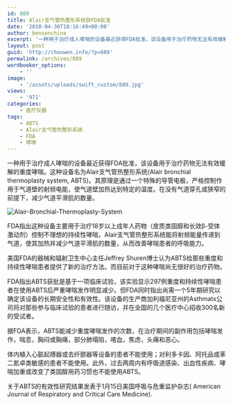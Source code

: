 ```yaml
---
id: 889
title: Alair支气管热整形系统获FDA批准
date: '2010-04-30T18:16:49+00:00'
author: bensonchina
excerpt: '一种用于治疗成人哮喘的设备最近获得FDA批准，该设备用于治疗药物无法有效缓解的重度哮喘。这种设备名为Alair支气管热整形系统(Alair bronchial thermoplasty system, ABTS)。其原理是通过一个特殊的导管电极，严格控制作用于气道壁的射频电能，使气道壁加热达到特定的温度。在没有气道穿孔或狭窄的前提下，减少气道平滑肌的数量。'
layout: post
guid: 'http://chouwen.info/?p=889'
permalink: /archives/889
wordbooker_options:
    - ''
image:
    - '/assets/uploads/swift_custom/889.jpg'
views:
    - '971'
categories:
    - 医疗仪器
tags:
    - ABTS
    - Alair支气管热整形系统
    - FDA
    - 哮喘
---
```


一种用于治疗成人哮喘的设备最近获得FDA批准，该设备用于治疗药物无法有效缓解的重度哮喘。这种设备名为Alair支气管热整形系统(Alair bronchial thermoplasty system, ABTS)。其原理是通过一个特殊的导管电极，严格控制作用于气道壁的射频电能，使气道壁加热达到特定的温度。在没有气道穿孔或狭窄的前提下，减少气道平滑肌的数量。

![Alair-Bronchial-Thermoplasty-System](http://farm4.static.flickr.com/3298/4568548476_f6cc91095d.jpg)

FDA指出这种设备主要用于治疗18岁以上成年人药物（皮质类固醇和长效β-受体 激动剂）控制不理想的持续性哮喘，Alair支气管热整形系统能将射频能量传递到气道，使其加热并减少气道平滑肌的数量，从而改善哮喘患者的呼吸能力。

美国FDA的器械和辐射卫生中心主任Jeffrey Shuren博士认为ABTS给那些重度和持续性哮喘患者提供了新的治疗方法。而目前对于这种哮喘尚无很好的治疗药物。

FDA指出ABTS获批是基于一项临床试验，该实验显示297例重度和持续性哮喘患者在使用ABTS后严重哮喘发作明显减少。但FDA同时指出尚需一个5年期研究以确定该设备的长期安全性和有效性。该设备的生产商加利福尼亚州的Asthmatx公司将对那些参与临床试验的患者进行随访，并在全国的几个医疗中心招收300名新的受试者。

据FDA表示，ABTS能减少重度哮喘发作的次数，在治疗期间的副作用包括哮喘发作，喘息，胸闷或胸痛，部分肺塌陷，喀血，焦虑，头痛和恶心。

体内植入心脏起搏器或去纤颤器等设备的患者不能使用；对利多卡因、阿托品或苯二氮卓类敏感的患者不能使用。此外，过去两周内有呼吸道感染、出血性疾病、哮喘加重或改变了类固醇用药习惯也不能使用ABTS。

关于ABTS的有效性研究结果发表于1月15日美国呼吸与危重监护杂志( American Journal of Respiratory and Critical Care Medicine).